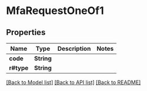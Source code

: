 # MfaRequestOneOf1

## Properties

Name | Type | Description | Notes
------------ | ------------- | ------------- | -------------
**code** | **String** |  | 
**r#type** | **String** |  | 

[[Back to Model list]](../README.md#documentation-for-models) [[Back to API list]](../README.md#documentation-for-api-endpoints) [[Back to README]](../README.md)


